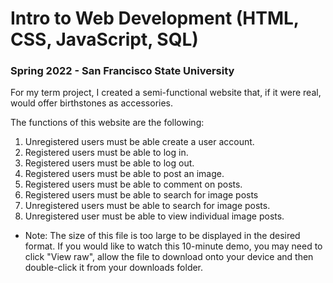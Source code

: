 # Intro to Web Development (HTML, CSS, JavaScript, SQL)

### Spring 2022 - San Francisco State University

For my term project, I created a semi-functional website that, if it were real, would offer birthstones as accessories.

The functions of this website are the following:
1. Unregistered users must be able create a user account.
2. Registered users must be able to log in.
3. Registered users must be able to log out.
4. Registered users must be able to post an image.
5. Registered users must be able to comment on posts.
6. Registered users must be able to search for image posts
7. Unregistered users must be able to search for image posts.
8. Unregistered user must be able to view individual image posts.

* Note: The size of this file is too large to be displayed in the desired format. If you would like to watch this 10-minute demo, you may need to click "View raw", allow the file to download onto your device and then double-click it from your downloads folder.
